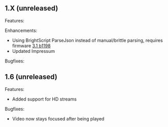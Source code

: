 ## 1.X (unreleased)

Features:

Enhancements:
  - Using BrightScript ParseJson instead of manual/brittle parsing, requires firmware [3.1 b1198](http://forums.roku.com/viewtopic.php?f=34&t=64116&p=411938&hilit=ParseJSON#p411938)
  - Updated Impressum

Bugfixes:

## 1.6 (unreleased)

Features:
  - Added support for HD streams

Bugfixes:
  - Video now stays focused after being played 

